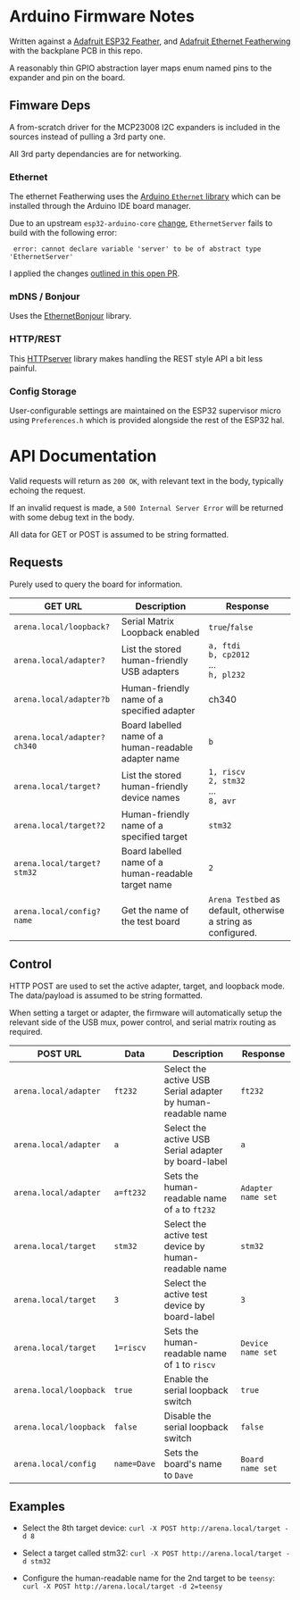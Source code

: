 # Arduino Firmware Notes

Written against a [Adafruit ESP32 Feather](https://www.adafruit.com/product/3405), and [Adafruit Ethernet Featherwing](https://www.adafruit.com/product/3201) with the backplane PCB in this repo.

A reasonably thin GPIO abstraction layer maps enum named pins to the expander and pin on the board.


## Fimware Deps

A from-scratch driver for the MCP23008 I2C expanders is included in the sources instead of pulling a 3rd party one.

All 3rd party dependancies are for networking.

### Ethernet 

The ethernet Featherwing uses the [Arduino `Ethernet` library](https://github.com/arduino-libraries/Ethernet) which can be installed through the Arduino IDE board manager.

Due to an upstream `esp32-arduino-core` [change](https://github.com/arduino-libraries/Ethernet/issues/88), `EthernetServer` fails to build with the following error:

```
 error: cannot declare variable 'server' to be of abstract type 'EthernetServer'
```

I applied the changes [outlined in this open PR](https://github.com/arduino-libraries/Ethernet/pull/107/commits/81c2ce0c6922fc984703bf3adeacaf73bcc3f578).

### mDNS / Bonjour

Uses the [EthernetBonjour](https://github.com/TrippyLighting/EthernetBonjour) library.

### HTTP/REST

This [HTTPserver](https://github.com/nickgammon/HTTPserver) library makes handling the REST style API a bit less painful.

### Config Storage

User-configurable settings are maintained on the ESP32 supervisor micro using `Preferences.h` which is provided alongside the rest of the ESP32 hal.

# API Documentation

Valid requests will return as `200 OK`, with relevant text in the body, typically echoing the request.

If an invalid request is made, a `500 Internal Server Error` will be returned with some debug text in the body.

All data for GET or POST is assumed to be string formatted.

## Requests

Purely used to query the board for information.

| GET URL                     | Description                                          | Response                                                     |
| --------------------------- | ---------------------------------------------------- | ------------------------------------------------------------ |
| `arena.local/loopback?`     | Serial Matrix Loopback enabled                       | `true`/`false`                                               |
| `arena.local/adapter?`      | List the stored human-friendly USB adapters          | `a, ftdi`<br />`b, cp2012`<br />...<br />`h, pl232`          |
| `arena.local/adapter?b`     | Human-friendly name of a specified adapter           | ch340                                                        |
| `arena.local/adapter?ch340` | Board labelled name of a human-readable adapter name | `b`                                                          |
| `arena.local/target?`       | List the stored human-friendly device names          | `1, riscv`<br />`2, stm32`<br />...<br />`8, avr`            |
| `arena.local/target?2`      | Human-friendly name of a specified target            | `stm32`                                                      |
| `arena.local/target?stm32`  | Board labelled name of a human-readable target name  | `2`                                                          |
| `arena.local/config?name`   | Get the name of the test board                       | `Arena Testbed` as default, otherwise a string as configured. |

## Control

HTTP POST are used to set the active adapter, target, and loopback mode. The data/payload is assumed to be string formatted.

When setting a target or adapter, the firmware will automatically setup the relevant side of the USB mux, power control, and serial matrix routing as required.

| POST URL               | Data        | Description                                                 | Response           |
| ---------------------- | ----------- | ----------------------------------------------------------- | ------------------ |
| `arena.local/adapter`  | `ft232`     | Select the active USB Serial adapter by human-readable name | `ft232`            |
| `arena.local/adapter`  | `a`         | Select the active USB Serial adapter by board-label         | `a`                |
| `arena.local/adapter`  | `a=ft232`   | Sets the human-readable name of `a` to `ft232`              | `Adapter name set` |
| `arena.local/target`   | `stm32`     | Select the active test device by human-readable name        | `stm32`            |
| `arena.local/target`   | `3`         | Select the active test device by board-label                | `3`                |
| `arena.local/target`   | `1=riscv`   | Sets the human-readable name of `1` to `riscv`              | `Device name set`  |
| `arena.local/loopback` | `true`      | Enable the serial loopback switch                           | `true`             |
| `arena.local/loopback` | `false`     | Disable the serial loopback switch                          | `false`            |
| `arena.local/config`   | `name=Dave` | Sets the board's name to `Dave`                             | `Board name set`   |

## Examples

- Select the 8th target device: `curl -X POST http://arena.local/target -d 8`

- Select a target called stm32: `curl -X POST http://arena.local/target -d stm32`

- Configure the human-readable name for the 2nd target to be `teensy`: `curl -X POST http://arena.local/target -d 2=teensy`